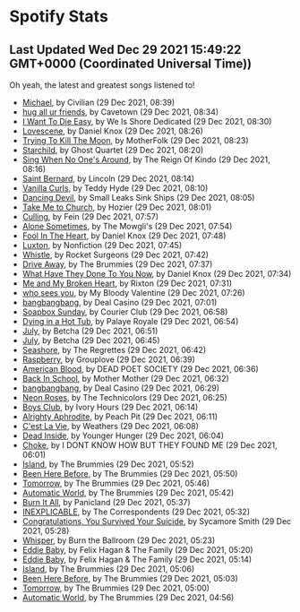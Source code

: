 
# Spotify Stats
## Last Updated Wed Dec 29 2021 15:49:22 GMT+0000 (Coordinated Universal Time))

Oh yeah, the latest and greatest songs listened to!

- [Michael](https://www.last.fm/music/Civilian/_/Michael), by Civilian (29 Dec 2021, 08:39)
- [hug all ur friends](https://www.last.fm/music/Cavetown/_/hug+all+ur+friends), by Cavetown (29 Dec 2021, 08:34)
- [I Want To Die Easy](https://www.last.fm/music/We+Is+Shore+Dedicated/_/I+Want+To+Die+Easy), by We Is Shore Dedicated (29 Dec 2021, 08:30)
- [Lovescene](https://www.last.fm/music/Daniel+Knox/_/Lovescene), by Daniel Knox (29 Dec 2021, 08:26)
- [Trying To Kill The Moon](https://www.last.fm/music/MotherFolk/_/Trying+To+Kill+The+Moon), by MotherFolk (29 Dec 2021, 08:23)
- [Starchild](https://www.last.fm/music/Ghost+Quartet/_/Starchild), by Ghost Quartet (29 Dec 2021, 08:20)
- [Sing When No One's Around](https://www.last.fm/music/The+Reign+Of+Kindo/_/Sing+When+No+One%27s+Around), by The Reign Of Kindo (29 Dec 2021, 08:16)
- [Saint Bernard](https://www.last.fm/music/Lincoln/_/Saint+Bernard), by Lincoln (29 Dec 2021, 08:14)
- [Vanilla Curls](https://www.last.fm/music/Teddy+Hyde/_/Vanilla+Curls), by Teddy Hyde (29 Dec 2021, 08:10)
- [Dancing Devil](https://www.last.fm/music/Small+Leaks+Sink+Ships/_/Dancing+Devil), by Small Leaks Sink Ships (29 Dec 2021, 08:05)
- [Take Me to Church](https://www.last.fm/music/Hozier/_/Take+Me+to+Church), by Hozier (29 Dec 2021, 08:01)
- [Culling](https://www.last.fm/music/Fein/_/Culling), by Fein (29 Dec 2021, 07:57)
- [Alone Sometimes](https://www.last.fm/music/The+Mowgli%27s/_/Alone+Sometimes), by The Mowgli's (29 Dec 2021, 07:54)
- [Fool In The Heart](https://www.last.fm/music/Daniel+Knox/_/Fool+In+The+Heart), by Daniel Knox (29 Dec 2021, 07:48)
- [Luxton](https://www.last.fm/music/Nonfiction/_/Luxton), by Nonfiction (29 Dec 2021, 07:45)
- [Whistle](https://www.last.fm/music/Rocket+Surgeons/_/Whistle), by Rocket Surgeons (29 Dec 2021, 07:42)
- [Drive Away](https://www.last.fm/music/The+Brummies/_/Drive+Away), by The Brummies (29 Dec 2021, 07:37)
- [What Have They Done To You Now](https://www.last.fm/music/Daniel+Knox/_/What+Have+They+Done+To+You+Now), by Daniel Knox (29 Dec 2021, 07:34)
- [Me and My Broken Heart](https://www.last.fm/music/Rixton/_/Me+and+My+Broken+Heart), by Rixton (29 Dec 2021, 07:31)
- [who sees you](https://www.last.fm/music/My+Bloody+Valentine/_/who+sees+you), by My Bloody Valentine (29 Dec 2021, 07:26)
- [bangbangbang](https://www.last.fm/music/Deal+Casino/_/bangbangbang), by Deal Casino (29 Dec 2021, 07:01)
- [Soapbox Sunday](https://www.last.fm/music/Courier+Club/_/Soapbox+Sunday), by Courier Club (29 Dec 2021, 06:58)
- [Dying in a Hot Tub](https://www.last.fm/music/Palaye+Royale/_/Dying+in+a+Hot+Tub), by Palaye Royale (29 Dec 2021, 06:54)
- [July](https://www.last.fm/music/Betcha/_/July), by Betcha (29 Dec 2021, 06:51)
- [July](https://www.last.fm/music/Betcha/_/July), by Betcha (29 Dec 2021, 06:45)
- [Seashore](https://www.last.fm/music/The+Regrettes/_/Seashore), by The Regrettes (29 Dec 2021, 06:42)
- [Raspberry](https://www.last.fm/music/Grouplove/_/Raspberry), by Grouplove (29 Dec 2021, 06:39)
- [American Blood](https://www.last.fm/music/DEAD+POET+SOCIETY/_/American+Blood), by DEAD POET SOCIETY (29 Dec 2021, 06:36)
- [Back In School](https://www.last.fm/music/Mother+Mother/_/Back+In+School), by Mother Mother (29 Dec 2021, 06:32)
- [bangbangbang](https://www.last.fm/music/Deal+Casino/_/bangbangbang), by Deal Casino (29 Dec 2021, 06:29)
- [Neon Roses](https://www.last.fm/music/The+Technicolors/_/Neon+Roses), by The Technicolors (29 Dec 2021, 06:25)
- [Boys Club](https://www.last.fm/music/Ivory+Hours/_/Boys+Club), by Ivory Hours (29 Dec 2021, 06:14)
- [Alrighty Aphrodite](https://www.last.fm/music/Peach+Pit/_/Alrighty+Aphrodite), by Peach Pit (29 Dec 2021, 06:11)
- [C'est La Vie](https://www.last.fm/music/Weathers/_/C%27est+La+Vie), by Weathers (29 Dec 2021, 06:08)
- [Dead Inside](https://www.last.fm/music/Younger+Hunger/_/Dead+Inside), by Younger Hunger (29 Dec 2021, 06:04)
- [Choke](https://www.last.fm/music/I+DONT+KNOW+HOW+BUT+THEY+FOUND+ME/_/Choke), by I DONT KNOW HOW BUT THEY FOUND ME (29 Dec 2021, 06:01)
- [Island](https://www.last.fm/music/The+Brummies/_/Island), by The Brummies (29 Dec 2021, 05:52)
- [Been Here Before](https://www.last.fm/music/The+Brummies/_/Been+Here+Before), by The Brummies (29 Dec 2021, 05:50)
- [Tomorrow](https://www.last.fm/music/The+Brummies/_/Tomorrow), by The Brummies (29 Dec 2021, 05:46)
- [Automatic World](https://www.last.fm/music/The+Brummies/_/Automatic+World), by The Brummies (29 Dec 2021, 05:42)
- [Burn It All](https://www.last.fm/music/Panicland/_/Burn+It+All), by Panicland (29 Dec 2021, 05:37)
- [INEXPLICABLE](https://www.last.fm/music/The+Correspondents/_/INEXPLICABLE), by The Correspondents (29 Dec 2021, 05:32)
- [Congratulations, You Survived Your Suicide](https://www.last.fm/music/Sycamore+Smith/_/Congratulations,+You+Survived+Your+Suicide), by Sycamore Smith (29 Dec 2021, 05:28)
- [Whisper](https://www.last.fm/music/Burn+the+Ballroom/_/Whisper), by Burn the Ballroom (29 Dec 2021, 05:23)
- [Eddie Baby](https://www.last.fm/music/Felix+Hagan+&+The+Family/_/Eddie+Baby), by Felix Hagan & The Family (29 Dec 2021, 05:20)
- [Eddie Baby](https://www.last.fm/music/Felix+Hagan+&+The+Family/_/Eddie+Baby), by Felix Hagan & The Family (29 Dec 2021, 05:14)
- [Island](https://www.last.fm/music/The+Brummies/_/Island), by The Brummies (29 Dec 2021, 05:06)
- [Been Here Before](https://www.last.fm/music/The+Brummies/_/Been+Here+Before), by The Brummies (29 Dec 2021, 05:03)
- [Tomorrow](https://www.last.fm/music/The+Brummies/_/Tomorrow), by The Brummies (29 Dec 2021, 05:00)
- [Automatic World](https://www.last.fm/music/The+Brummies/_/Automatic+World), by The Brummies (29 Dec 2021, 04:56)

